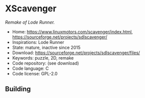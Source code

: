 # XScavenger

_Remake of Lode Runner._

- Home: https://www.linuxmotors.com/scavenger/index.html, https://sourceforge.net/projects/sdlscavenger/
- Inspirations: Lode Runner
- State: mature, inactive since 2015
- Download: https://sourceforge.net/projects/sdlscavenger/files/
- Keywords: puzzle, 2D, remake
- Code repository: (see download)
- Code language: C
- Code license: GPL-2.0

## Building
